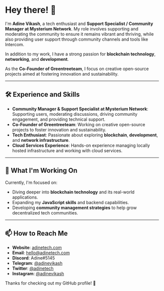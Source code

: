 # Hey there! 👋

I'm **Adine Vikash**, a tech enthusiast and **Support Specialist / Community Manager at Mysterium Network**. My role involves supporting and moderating the community to ensure it remains vibrant and thriving, while also providing user support through community channels and tools like Intercom.

In addition to my work, I have a strong passion for **blockchain technology**, **networking**, and **development**.

As the **Co-Founder of Greentreeteam**, I focus on creative open-source projects aimed at fostering innovation and sustainability.

---

## 🛠 Experience and Skills

- **Community Manager & Support Specialist at Mysterium Network**: Supporting users, moderating discussions, driving community engagement, and providing technical support.
- **Co-Founder of Greentreeteam**: Working on creative open-source projects to foster innovation and sustainability.
- **Tech Enthusiast**: Passionate about exploring **blockchain**, **development**, and **network infrastructure**.
- **Cloud Services Experience**: Hands-on experience managing locally hosted infrastructure and working with cloud services.

---

## 🌱 What I'm Working On

Currently, I'm focused on:

- Diving deeper into **blockchain technology** and its real-world applications.
- Expanding my **JavaScript skills** and backend capabilities.
- Developing **community management strategies** to help grow decentralized tech communities.

---

## 📫 How to Reach Me

- **Website**: [adinetech.com](https://adinetech.com)
- **Email**: hello@adinetech.com
- **Discord**: Adine#5145
- **Telegram**: [@adinevikash](https://t.me/adinevikash)
- **Twitter**: [@adinetech](https://twitter.com/adinetech)
- **Instagram**: [@adinevikash](https://www.instagram.com/adinevikash/)

Thanks for checking out my GitHub profile! 👾
